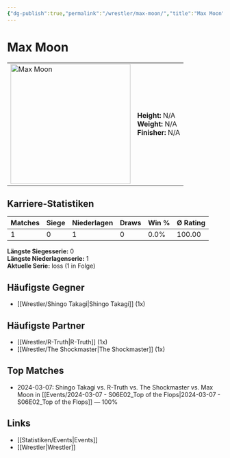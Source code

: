 ```yaml
---
{"dg-publish":true,"permalink":"/wrestler/max-moon/","title":"Max Moon","tags":["wrestler"],"noteIcon":""}
---
```



# Max Moon

<table>
        <tr>
        <td><img src="https://github.com/CptSpaulding1980/choke-slam-wrestling/releases/download/images/Max_Moon.png" width="280" alt="Max Moon"></td>
        <td>
        <b>Height:</b> N/A<br>
        <b>Weight:</b> N/A<br>
        <b>Finisher:</b> N/A<br>
        </td>
        </tr>
        </table>
        
## Karriere-Statistiken

| Matches | Siege | Niederlagen | Draws | Win % | Ø Rating |
|---------|-------|-------------|-------|-------|-----------|
| 1 | 0 | 1 | 0 | 0.0% | 100.00 |

**Längste Siegesserie:** 0<br>**Längste Niederlagenserie:** 1<br>**Aktuelle Serie:** loss (1 in Folge)


## Häufigste Gegner
- [[Wrestler/Shingo Takagi\|Shingo Takagi]] (1x)

## Häufigste Partner
- [[Wrestler/R-Truth\|R-Truth]] (1x)
- [[Wrestler/The Shockmaster\|The Shockmaster]] (1x)

## Top Matches
- 2024-03-07: Shingo Takagi vs. R-Truth vs. The Shockmaster vs. Max Moon in [[Events/2024-03-07 - S06E02_Top of the Flops\|2024-03-07 - S06E02_Top of the Flops]] — 100%

## Links
- [[Statistiken/Events\|Events]]
- [[Wrestler\|Wrestler]]
